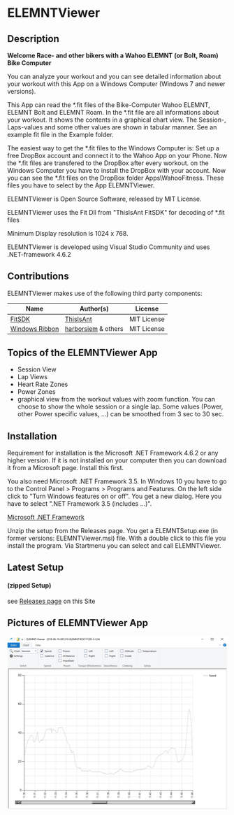 # ELEMNTViewer


## Description

**Welcome Race- and other bikers with a Wahoo ELEMNT (or Bolt, Roam) Bike Computer**

You can analyze your workout and you can see detailed information about your workout with this App on a Windows Computer (Windows 7 and newer versions).

This App can read the *.fit files of the Bike-Computer Wahoo ELEMNT, ELEMNT Bolt and ELEMNT Roam. In the *.fit file are all informations about your workout. It shows the contents in a graphical chart view. The Session-, Laps-values and some other values are shown in tabular manner. See an example fit file in the Example folder.

The easiest way to get the *.fit files to the Windows Computer is: Set up a free DropBox account and connect it to the Wahoo App on your Phone. Now the *.fit files are transfered to the DropBox after every workout. on the Windows Computer you have to install the DropBox with your account. Now you can see the *.fit files on the DropBox folder Apps\WahooFitness. These files you have to select by the App ELEMNTViewer.

ELEMNTViewer is Open Source Software, released by MIT License.

ELEMNTViewer uses the Fit Dll from "ThisIsAnt FitSDK" for decoding of *.fit files

Minimum Display resolution is 1024 x 768.

ELEMNTViewer is developed using Visual Studio Community and uses .NET-framework 4.6.2



## Contributions

 ELEMNTViewer makes use of the following third party components:


| Name                                                         | Author(s)                                                    | License     |
| ------------------------------------------------------------ | ------------------------------------------------------------ | ----------- |
| [FitSDK](https://www.thisisant.com/developer/resources/downloads/)                   | [ThisIsAnt](https://www.thisisant.com/)                      | MIT License |
| [Windows Ribbon](https://github.com/harborsiem/WindowsRibbon) | [harborsiem](https://github.com/harborsiem) & others | MIT License |

## Topics of the ELEMNTViewer App
- Session View 
- Lap Views 
- Heart Rate Zones 
- Power Zones 
- graphical view from the workout values with zoom function. You can choose to show the whole session or a single lap. Some values (Power, other Power specific values, ...) can be smoothed from 3 sec to 30 sec.

## Installation
Requirement for installation is the Microsoft .NET Framework 4.6.2 or any higher version. If it is not installed on your computer then you can download it from a Microsoft page. Install this first.

You also need Microsoft .NET Framework 3.5. In Windows 10 you have to go to the Control Panel > Programs > Programs and Features. On the left side click to "Turn Windows features on or off". You get a new dialog. Here you have to select ".NET Framework 3.5 (includes ...)".

[Microsoft .NET Framework](http://www.microsoft.com/netframework)

Unzip the setup from the Releases page. You get a ELEMNTSetup.exe (in former versions: ELEMNTViewer.msi) file. With a double click to this file you install the program.
Via Startmenu you can select and call ELEMNTViewer.

## Latest Setup
#### (zipped Setup)

see [Releases page](https://github.com/harborsiem/ELEMNTViewer/releases) on this Site


## Pictures of ELEMNTViewer App


![ELEMNTViewer](./Images/Viewer1.jpg)
